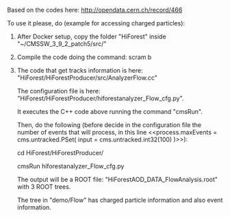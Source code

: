Based on the codes here: http://opendata.cern.ch/record/466

To use it please, do (example for accessing charged particles):

1) After Docker setup, copy the folder "HiForest" inside "~/CMSSW_3_9_2_patch5/src/"

2) Compile the code doing the command: scram b

3) The code that get tracks information is here: "HiForest/HiForestProducer/src/AnalyzerFlow.cc"
   
   The configuration file is here: "HiForest/HiForestProducer/hiforestanalyzer_Flow_cfg.py". 
  
   It executes the C++ code above running the command "cmsRun". 

   Then, do the following (before decide in the configuration file the number of events that will process, in this line <<process.maxEvents = cms.untracked.PSet( input = cms.untracked.int32(100) )>>):
   
   cd HiForest/HiForestProducer/
   
   cmsRun hiforestanalyzer_Flow_cfg.py
   
   The output will be a ROOT file: "HiForestAOD_DATA_FlowAnalysis.root" with 3 ROOT trees. 
   
   The tree in "demo/Flow" has charged particle information and also event information.




